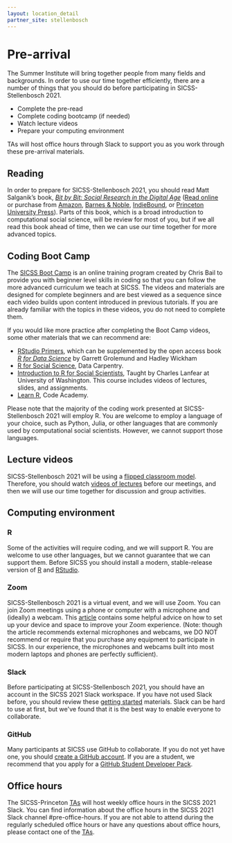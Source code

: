 ```yaml
---
layout: location_detail
partner_site: stellenbosch
---
```


# Pre-arrival

The Summer Institute will bring together people from many fields and backgrounds. In order to use our time together efficiently, there are a number of things that you should do before participating in SICSS-Stellenbosch 2021.

- Complete the pre-read
- Complete coding bootcamp (if needed)
- Watch lecture videos
- Prepare your computing environment

TAs will host office hours through Slack to support you as you work through these pre-arrival materials.

## Reading

In order to prepare for SICSS-Stellenbosch 2021, you should read Matt Salganik’s book, *[Bit by Bit: Social Research in the Digital Age](http://www.bitbybitbook.com)* ([Read online](https://www.bitbybitbook.com/en/1st-ed/preface/) or purchase from [Amazon](https://www.amazon.com/Bit-Social-Research-Digital-Age/dp/0691158649), [Barnes & Noble](https://www.barnesandnoble.com/w/bit-by-bit-matthew-salganik/1125483924), [IndieBound](https://www.indiebound.org/book/9780691158648), or [Princeton University Press](https://press.princeton.edu/books/paperback/9780691196107/bit-by-bit)). Parts of this book, which is a broad introduction to computational social science, will be review for most of you, but if we all read this book ahead of time, then we can use our time together for more advanced topics.

## Coding Boot Camp

The [SICSS Boot Camp](https://sicss.io/boot_camp) is an online training program created by Chris Bail to provide you with beginner level skills in coding so that you can follow the more advanced curriculum we teach at SICSS. The videos and materials are designed for complete beginners and are best viewed as a sequence since each video builds upon content introduced in previous tutorials. If you are already familiar with the topics in these videos, you do not need to complete them.

If you would like more practice after completing the Boot Camp videos, some other materials that we can recommend are:
- [RStudio Primers](https://rstudio.cloud/learn/primers), which can be supplemented by the open access book _[R for Data Science](https://r4ds.had.co.nz/)_ by Garrett Grolemund and Hadley Wickham
- [R for Social Science](https://datacarpentry.org/r-socialsci/), Data Carpentry.  
- [Introduction to R for Social Scientists](https://clanfear.github.io/CSSS508/), Taught by Charles Lanfear at University of Washington. This course includes videos of lectures, slides, and assignments.
- [Learn R](https://www.codecademy.com/learn/learn-r), Code Academy.

Please note that the majority of the coding work presented at SICSS-Stellenbosch 2021 will employ R. You are welcome to employ a language of your choice, such as Python, Julia, or other languages that are commonly used by computational social scientists.  However, we cannot support those languages.

## Lecture videos

SICSS-Stellenbosch 2021 will be using a [flipped classroom model](https://en.wikipedia.org/wiki/Flipped_classroom).  Therefore, you should watch [videos of lectures](https://sicss.io/curriculum) before our meetings, and then we will use our time together for discussion and group activities.

## Computing environment

### R

Some of the activities will require coding, and we will support R. You are welcome to use other languages, but we cannot guarantee that we can support them. Before SICSS you should install a modern, stable-release version of [R](https://www.r-project.org/) and [RStudio](https://rstudio.com/products/rstudio/download/).

### Zoom

SICSS-Stellenbosch 2021 is a virtual event, and we will use Zoom. You can join Zoom meetings using a phone or computer with a microphone and (ideally) a webcam. This [article](https://thewirecutter.com/blog/professional-video-call-from-home/) contains some helpful advice on how to set up your device and space to improve your Zoom experience. (Note: though the article recommends external microphones and webcams, we DO NOT recommend or require that you purchase any equipment to participate in SICSS. In our experience, the microphones and webcams built into most modern laptops and phones are perfectly sufficient).

### Slack

Before participating at SICSS-Stellenbosch 2021, you should have an account in the SICSS 2021 Slack workspace.  If you have not used Slack before, you should review these [getting started](https://slack.com/help/categories/360000049043-Getting-started) materials.  Slack can be hard to use at first, but we've found that it is the best way to enable everyone to collaborate.

### GitHub

Many participants at SICSS use GitHub to collaborate. If you do not yet have one, you should [create a GitHub account](https://github.com/join). If you are a student, we recommend that you apply for a [GitHub Student Developer Pack](https://education.github.com/pack).

## Office hours

The SICSS-Princeton [TAs](https://sicss.io/2021/princeton/people#teaching_assistants) will host weekly office hours in the SICSS 2021 Slack. You can find information about the office hours in the SICSS 2021 Slack channel #pre-office-hours. If you are not able to attend during the regularly scheduled office hours or have any questions about office hours, please contact one of the [TAs](https://sicss.io/2021/princeton/people#teaching_assistants).
